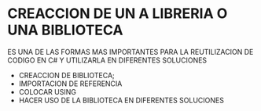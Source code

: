 # CREACCION DE UN A LIBRERIA O UNA BIBLIOTECA 
ES UNA DE LAS FORMAS MAS IMPORTANTES PARA LA REUTILIZACION DE CODIGO EN C# Y UTILIZARLA EN DIFERENTES SOLUCIONES

* CREACCION DE BIBLIOTECA;
* IMPORTACION DE REFERENCIA
* COLOCAR USING
* HACER USO DE LA BIBLIOTECA EN DIFERENTES SOLUCIONES
